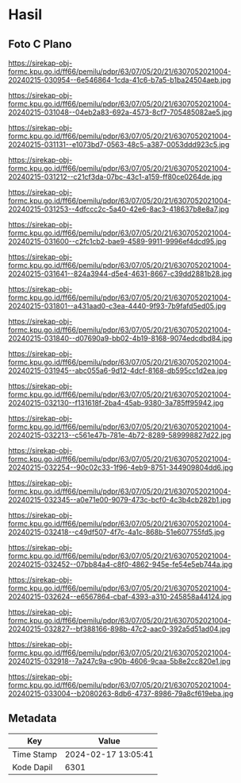 # Hasil

## Foto C Plano

https://sirekap-obj-formc.kpu.go.id/ff66/pemilu/pdpr/63/07/05/20/21/6307052021004-20240215-030954--6e546864-1cda-41c6-b7a5-b1ba24504aeb.jpg

https://sirekap-obj-formc.kpu.go.id/ff66/pemilu/pdpr/63/07/05/20/21/6307052021004-20240215-031048--04eb2a83-692a-4573-8cf7-705485082ae5.jpg

https://sirekap-obj-formc.kpu.go.id/ff66/pemilu/pdpr/63/07/05/20/21/6307052021004-20240215-031131--e1073bd7-0563-48c5-a387-0053ddd923c5.jpg

https://sirekap-obj-formc.kpu.go.id/ff66/pemilu/pdpr/63/07/05/20/21/6307052021004-20240215-031212--c21cf3da-07bc-43c1-a159-ff80ce0264de.jpg

https://sirekap-obj-formc.kpu.go.id/ff66/pemilu/pdpr/63/07/05/20/21/6307052021004-20240215-031253--4dfccc2c-5a40-42e6-8ac3-418637b8e8a7.jpg

https://sirekap-obj-formc.kpu.go.id/ff66/pemilu/pdpr/63/07/05/20/21/6307052021004-20240215-031600--c2fc1cb2-bae9-4589-9911-9996ef4dcd95.jpg

https://sirekap-obj-formc.kpu.go.id/ff66/pemilu/pdpr/63/07/05/20/21/6307052021004-20240215-031641--824a3944-d5e4-4631-8667-c39dd2881b28.jpg

https://sirekap-obj-formc.kpu.go.id/ff66/pemilu/pdpr/63/07/05/20/21/6307052021004-20240215-031801--a431aad0-c3ea-4440-9f93-7b9fafd5ed05.jpg

https://sirekap-obj-formc.kpu.go.id/ff66/pemilu/pdpr/63/07/05/20/21/6307052021004-20240215-031840--d07690a9-bb02-4b19-8168-9074edcdbd84.jpg

https://sirekap-obj-formc.kpu.go.id/ff66/pemilu/pdpr/63/07/05/20/21/6307052021004-20240215-031945--abc055a6-9d12-4dcf-8168-db595cc1d2ea.jpg

https://sirekap-obj-formc.kpu.go.id/ff66/pemilu/pdpr/63/07/05/20/21/6307052021004-20240215-032130--f131618f-2ba4-45ab-9380-3a785ff95942.jpg

https://sirekap-obj-formc.kpu.go.id/ff66/pemilu/pdpr/63/07/05/20/21/6307052021004-20240215-032213--c561e47b-781e-4b72-8289-589998827d22.jpg

https://sirekap-obj-formc.kpu.go.id/ff66/pemilu/pdpr/63/07/05/20/21/6307052021004-20240215-032254--90c02c33-1f96-4eb9-8751-344909804dd6.jpg

https://sirekap-obj-formc.kpu.go.id/ff66/pemilu/pdpr/63/07/05/20/21/6307052021004-20240215-032345--a0e71e00-9079-473c-bcf0-4c3b4cb282b1.jpg

https://sirekap-obj-formc.kpu.go.id/ff66/pemilu/pdpr/63/07/05/20/21/6307052021004-20240215-032418--c49df507-4f7c-4a1c-868b-51e607755fd5.jpg

https://sirekap-obj-formc.kpu.go.id/ff66/pemilu/pdpr/63/07/05/20/21/6307052021004-20240215-032452--07bb84a4-c8f0-4862-945e-fe54e5eb744a.jpg

https://sirekap-obj-formc.kpu.go.id/ff66/pemilu/pdpr/63/07/05/20/21/6307052021004-20240215-032624--e6567864-cbaf-4393-a310-245858a44124.jpg

https://sirekap-obj-formc.kpu.go.id/ff66/pemilu/pdpr/63/07/05/20/21/6307052021004-20240215-032827--bf388166-898b-47c2-aac0-392a5d51ad04.jpg

https://sirekap-obj-formc.kpu.go.id/ff66/pemilu/pdpr/63/07/05/20/21/6307052021004-20240215-032918--7a247c9a-c90b-4606-9caa-5b8e2cc820e1.jpg

https://sirekap-obj-formc.kpu.go.id/ff66/pemilu/pdpr/63/07/05/20/21/6307052021004-20240215-033004--b2080263-8db6-4737-8986-79a8cf619eba.jpg


## Metadata

| Key        | Value               |
| ---------- | ------------------- |
| Time Stamp | 2024-02-17 13:05:41 |
| Kode Dapil | 6301                |



